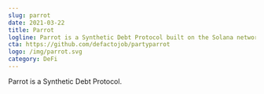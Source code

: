```yaml
---
slug: parrot
date: 2021-03-22
title: Parrot
logline: Parrot is a Synthetic Debt Protocol built on the Solana network.
cta: https://github.com/defactojob/partyparrot
logo: /img/parrot.svg
category: DeFi
---
```


Parrot is a Synthetic Debt Protocol.

